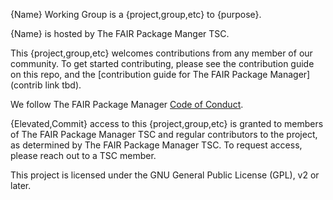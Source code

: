 
{Name} Working Group is a {project,group,etc} to {purpose}.

{Name} is hosted by The FAIR Package Manger TSC.

This {project,group,etc} welcomes contributions from any member of our community. To get started contributing, please see the contribution guide on this repo, and the [contribution guide for The FAIR Package Manager](contrib link tbd).

We follow The FAIR Package Manager [Code of Conduct](https://github.com/fairpm/tsc/blob/main/code-of-conduct.md).

{Elevated,Commit} access to this {project,group,etc} is granted to members of The FAIR Package Manager TSC and regular contributors to the project, as determined by The FAIR Package Manager  TSC. To request access, please reach out to a TSC member.

This project is licensed under the GNU General Public License (GPL), v2 or later.

